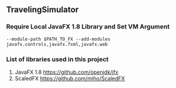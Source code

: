 ## TravelingSimulator

### Require Local JavaFX 1.8 Library and Set VM Argument
```
--module-path $PATH_TO_FX --add-modules javafx.controls,javafx.fxml,javafx.web
```

### List of libraries used in this project
1. JavaFX 1.8 <https://github.com/openjdk/jfx>
2. ScaledFX <https://github.com/miho/ScaledFX>
